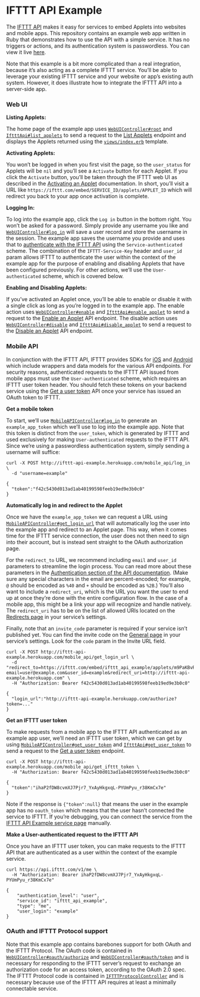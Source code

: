 # IFTTT API Example

The [IFTTT API] makes it easy for services to embed Applets into websites and mobile apps. This repository contains an example web app written in Ruby that demonstrates how to use the API with a simple service. It has no triggers or actions, and its authentication system is passwordless. You can view it live [here].

Note that this example is a bit more complicated than a real integration, because it’s also acting as a complete IFTTT service. You’ll be able to leverage your existing IFTTT service and your website or app’s existing auth system. However, it does illustrate how to integrate the IFTTT API into a server-side app.

### Web UI

**Listing Applets:**

The home page of the example app uses [`WebUIController#root`] and [`IftttApi#list_applets`] to send a request to the [List Applets] endpoint and displays the Applets returned using the [`views/index.erb`] template.

**Activating Applets:**

You won’t be logged in when you first visit the page, so the `user_status` for Applets will be `nil` and you’ll see a `Activate` button for each Applet. If you click the `Activate` button, you’ll be taken through the IFTTT web UI as described in the [Activating an Applet] documentation. In short, you’ll visit a URL like `https://ifttt.com/embed/SERVICE_ID/applets/APPLET_ID` which will redirect you back to your app once activation is complete.

**Logging In:**

To log into the example app, click the `Log in` button in the bottom right. You won’t be asked for a password. Simply provide any username you like and [`WebUIController#log_in`] will save a user record and store the username in the session. The example app saves the username you provide and uses that to [authenticate with the IFTTT API] using the `Service-authenticated` scheme. The combination of the `IFTTT-Service-Key` header and `user_id` param allows IFTTT to authenticate the user within the context of the example app for the purpose of enabling and disabling Applets that have been configured previously. For other actions, we’ll use the `User-authenticated` scheme, which is covered below.

**Enabling and Disabling Applets:**

If you’ve activated an Applet once, you’ll be able to enable or disable it with a single click as long as you’re logged in to the example app. The enable action uses [`WebUIController#enable`] and [`IftttApi#enable_applet`] to send a request to the [Enable an Applet] API endpoint. The disable action uses [`WebUIController#disable`] and [`IftttApi#disable_applet`] to send a request to the [Disable an Applet] API endpoint.

### Mobile API

In conjunction with the IFTTT API, IFTTT provides SDKs for [iOS] and [Android] which include wrappers and data models for the various API endpoints. For security reasons, authenticated requests to the IFTTT API issued from mobile apps must use the `User-authenticated` scheme, which requires an IFTTT user token header. You should fetch these tokens on your backend service using the [Get a user token] API once your service has issued an OAuth token to IFTTT.

**Get a mobile token**

To start, we’ll use [`MobileAPIController#log_in`] to generate an `example_app_token` which we’ll use to log into the example app. Note that this token is distinct from the `user_token`, which is generated by IFTTT and used exclusively for making `User-authenticated` requests to the IFTTT API. Since we’re using a passwordless authentication system, simply sending a username will suffice:

```
curl -X POST http://ifttt-api-example.herokuapp.com/mobile_api/log_in \
  -d "username=example"

{
  "token":"f42c5430d013ad1ab40199598feeb19ed9e3b0c0"
}
```

**Automatically log in and redirect to the Applet**

Once we have the `example_app_token` we can request a URL using [`MobileAPIController#get_login_url`] that will automatically log the user into the example app and redirect to an Applet page. This way, when it comes time for the IFTTT service connection, the user does not then need to sign into their account, but is instead sent straight to the OAuth authorization page.

For the `redirect_to` URL, we recommend including `email` and `user_id` parameters to streamline the login process. You can read more about these parameters in the [Authentication section of the API documentation]. (Make sure any special characters in the email are percent-encoded; for example, `@` should be encoded as `%40` and `+` should be encoded as `%2B`.) You’ll also want to include a `redirect_uri`, which is the URL you want the user to end up at once they’re done with the entire configuration flow. In the case of a mobile app, this might be a link your app will recognize and handle natively. The `redirect_uri` has to be on the list of allowed URIs located on the [Redirects page] in your service’s settings.

Finally, note that an `invite_code` parameter is required if your service isn’t published yet. You can find the invite code on the [General page] in your service’s settings. Look for the `code` param in the Invite URL field.

```
curl -X POST http://ifttt-api-example.herokuapp.com/mobile_api/get_login_url \
  -d "redirect_to=https://ifttt.com/embed/ifttt_api_example/applets/m9PaKBvR?email=user@example.com&user_id=example&redirect_uri=http://ifttt-api-example.herokuapp.com" \
  -H "Authorization: Bearer f42c5430d013ad1ab40199598feeb19ed9e3b0c0"

{
  "login_url":"http://ifttt-api-example.herokuapp.com/authorize?token=..."
}
```

**Get an IFTTT user token**

To make requests from a mobile app to the IFTTT API authenticated as an example app user, we’ll need an IFTTT user token, which we can get by using [`MobileAPIController#get_user_token`] and [`IftttApi#get_user_token`] to send a request to the [Get a user token] endpoint.

```
curl -X POST http://ifttt-api-example.herokuapp.com/mobile_api/get_ifttt_token \
  -H "Authorization: Bearer f42c5430d013ad1ab40199598feeb19ed9e3b0c0"

{
  "token":"ihaP2fDW8cvmXJ7Pjr7_YxAyHkgxqL-PYUmPyu_r38KmCx7e"
}
```

Note if the response is `{"token":null}` that means the user in the example app has no `oauth_token` which means that the user hasn’t connected the service to IFTTT. If you’re debugging, you can connect the service from the [IFTTT API Example service page] manually.

**Make a User-authenticated request to the IFTTT API**

Once you have an IFTTT user token, you can make requests to the IFTTT API that are authenticated as a user within the context of the example service.

```
curl https://api.ifttt.com/v1/me \
  -H "Authorization: Bearer ihaP2fDW8cvmXJ7Pjr7_YxAyHkgxqL-PYUmPyu_r38KmCx7e"

{
    "authentication_level": "user",
    "service_id": "ifttt_api_example",
    "type": "me",
    "user_login": "example"
}
```

### OAuth and IFTTT Protocol support

Note that this example app contains barebones support for both OAuth and the IFTTT Protocol. The OAuth code is contained in [`WebUIController#oauth/authorize`] and [`WebUIController#oauth/token`] and is necessary for responding to the IFTTT server’s request to exchange an authorization code for an access token, according to the OAuth 2.0 spec. The IFTTT Protocol code is contained in [`IFTTTProtocolController`] and is necessary because use of the IFTTT API requires at least a minimally connectable service.

[Activating an Applet]: https://platform.ifttt.com/docs/embedding_applets#activating-an-applet
[Android]: https://github.com/IFTTT/IFTTTSDK-Android
[Authentication section of the API documentation]: https://platform.ifttt.com/docs/embedding_applets#authentication
[Disable an Applet]: https://platform.ifttt.com/docs/embedding_applets#disable-an-applet
[Enable an Applet]: https://platform.ifttt.com/docs/embedding_applets#enable-an-applet
[General page]: https://platform.ifttt.com/mkt/general
[Get a User Token]: https://platform.ifttt.com/docs/embedding_applets#get-a-user-token
[IFTTT API Example service page]: https://ifttt.com/services/ifttt_api_example/settings
[IFTTT API]: https://platform.ifttt.com/docs/embedding_applets#ifttt-api
[List Applets]: https://platform.ifttt.com/docs/embedding_applets#list-applets
[Redirects page]: https://platform.ifttt.com/mkt/embedded_redirects
[`IFTTTProtocolController`]: controllers/ifttt_protocol_controller.rb
[`IftttApi#disable_applet`]: lib/ifttt_api.rb#L19
[`IftttApi#enable_applet`]: lib/ifttt_api.rb#L34
[`IftttApi#get_user_token`]: lib/ifttt_api.rb#L49
[`IftttApi#list_applets`]: lib/ifttt_api.rb#L5
[`MobileAPIController#get_login_url`]: controllers/mobile_api_controller.rb#L74
[`MobileAPIController#get_user_token`]: controllers/mobile_api_controller.rb#L35
[`MobileAPIController#log_in`]: controllers/mobile_api_controller.rb#L21
[`WebUIController#disable`]: controllers/web_ui_controller.rb#L44
[`WebUIController#enable`]: controllers/web_ui_controller.rb#L54
[`WebUIController#log_in`]: controllers/web_ui_controller.rb#L23
[`WebUIController#oauth/authorize`]: controllers/web_ui_controller.rb#L87
[`WebUIController#oauth/token`]: controllers/web_ui_controller.rb#L116
[`WebUIController#root`]: controllers/web_ui_controller.rb#L10
[`views/index.erb`]: views/index.erb
[authenticate with the IFTTT API]: https://platform.ifttt.com/docs/embedding_applets#authentication
[here]: http://ifttt-api-example.herokuapp.com
[iOS]: https://github.com/IFTTT/IFTTTSDK-iOS
